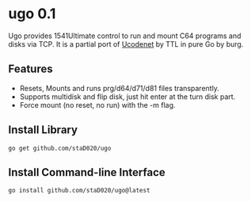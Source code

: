 # ugo 0.1

Ugo provides 1541Ultimate control to run and mount C64 programs and disks via TCP.
It is a partial port of [Ucodenet](https://csdb.dk/release/?id=189723) by TTL in pure Go by burg.

## Features

 - Resets, Mounts and runs prg/d64/d71/d81 files transparently.
 - Supports multidisk and flip disk, just hit enter at the turn disk part.
 - Force mount (no reset, no run) with the -m flag.

## Install Library

`go get github.com/staD020/ugo`

## Install Command-line Interface

`go install github.com/staD020/ugo@latest`
